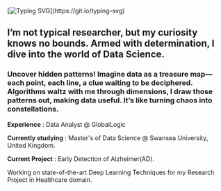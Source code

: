 

[![Typing SVG](https://readme-typing-svg.demolab.com?font=Arial&pause=1000&color=77B8FF&random=false&width=435&lines=Hi+There+%F0%9F%91%8B+;Thanks+for+checking+in.+.+.+.)](https://git.io/typing-svg)


## I’m not  typical researcher, but my curiosity knows no bounds. Armed with determination, I dive into the world of Data Science. 
### Uncover hidden patterns! Imagine data as a treasure map—each point, each line, a clue waiting to be deciphered. Algorithms waltz with me through dimensions, I draw those patterns out, making data useful. It’s like turning chaos into constellations.

**Experience** : Data Analyst @ GlobalLogic 

**Currently studying** : Master's of Data Science @ Swansea University, United Kingdom.

**Current Project** : Early Detection of Alzheimer(AD). 

Working on state-of-the-art Deep Learning Techniques for my Research Project in Healthcare domain.
